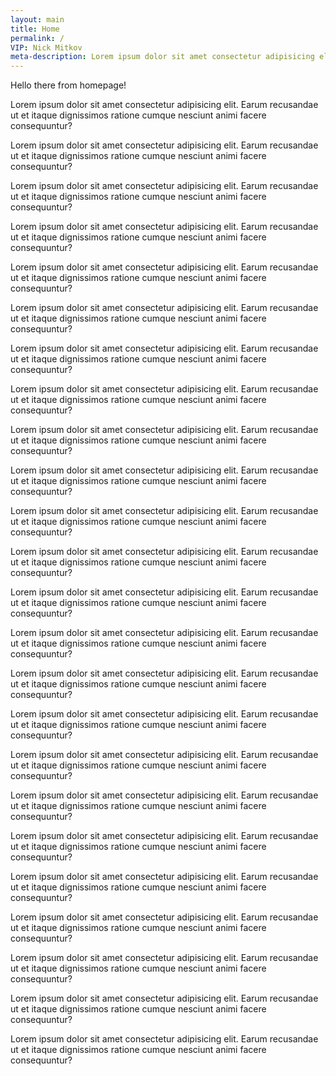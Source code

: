 ```yaml
---
layout: main
title: Home
permalink: /
VIP: Nick Mitkov
meta-description: Lorem ipsum dolor sit amet consectetur adipisicing elit. Earum recusandae ut et itaque dignissimos ratione cumque nesciunt animi facere consequuntur?
---
```


Hello there from homepage!

Lorem ipsum dolor sit amet consectetur adipisicing elit. Earum recusandae ut et itaque dignissimos ratione cumque nesciunt animi facere consequuntur?

Lorem ipsum dolor sit amet consectetur adipisicing elit. Earum recusandae ut et itaque dignissimos ratione cumque nesciunt animi facere consequuntur?

Lorem ipsum dolor sit amet consectetur adipisicing elit. Earum recusandae ut et itaque dignissimos ratione cumque nesciunt animi facere consequuntur?

Lorem ipsum dolor sit amet consectetur adipisicing elit. Earum recusandae ut et itaque dignissimos ratione cumque nesciunt animi facere consequuntur?

Lorem ipsum dolor sit amet consectetur adipisicing elit. Earum recusandae ut et itaque dignissimos ratione cumque nesciunt animi facere consequuntur?

Lorem ipsum dolor sit amet consectetur adipisicing elit. Earum recusandae ut et itaque dignissimos ratione cumque nesciunt animi facere consequuntur?

Lorem ipsum dolor sit amet consectetur adipisicing elit. Earum recusandae ut et itaque dignissimos ratione cumque nesciunt animi facere consequuntur?

Lorem ipsum dolor sit amet consectetur adipisicing elit. Earum recusandae ut et itaque dignissimos ratione cumque nesciunt animi facere consequuntur?

Lorem ipsum dolor sit amet consectetur adipisicing elit. Earum recusandae ut et itaque dignissimos ratione cumque nesciunt animi facere consequuntur?

Lorem ipsum dolor sit amet consectetur adipisicing elit. Earum recusandae ut et itaque dignissimos ratione cumque nesciunt animi facere consequuntur?

Lorem ipsum dolor sit amet consectetur adipisicing elit. Earum recusandae ut et itaque dignissimos ratione cumque nesciunt animi facere consequuntur?

Lorem ipsum dolor sit amet consectetur adipisicing elit. Earum recusandae ut et itaque dignissimos ratione cumque nesciunt animi facere consequuntur?

Lorem ipsum dolor sit amet consectetur adipisicing elit. Earum recusandae ut et itaque dignissimos ratione cumque nesciunt animi facere consequuntur?

Lorem ipsum dolor sit amet consectetur adipisicing elit. Earum recusandae ut et itaque dignissimos ratione cumque nesciunt animi facere consequuntur?

Lorem ipsum dolor sit amet consectetur adipisicing elit. Earum recusandae ut et itaque dignissimos ratione cumque nesciunt animi facere consequuntur?

Lorem ipsum dolor sit amet consectetur adipisicing elit. Earum recusandae ut et itaque dignissimos ratione cumque nesciunt animi facere consequuntur?

Lorem ipsum dolor sit amet consectetur adipisicing elit. Earum recusandae ut et itaque dignissimos ratione cumque nesciunt animi facere consequuntur?

Lorem ipsum dolor sit amet consectetur adipisicing elit. Earum recusandae ut et itaque dignissimos ratione cumque nesciunt animi facere consequuntur?

Lorem ipsum dolor sit amet consectetur adipisicing elit. Earum recusandae ut et itaque dignissimos ratione cumque nesciunt animi facere consequuntur?

Lorem ipsum dolor sit amet consectetur adipisicing elit. Earum recusandae ut et itaque dignissimos ratione cumque nesciunt animi facere consequuntur?

Lorem ipsum dolor sit amet consectetur adipisicing elit. Earum recusandae ut et itaque dignissimos ratione cumque nesciunt animi facere consequuntur?

Lorem ipsum dolor sit amet consectetur adipisicing elit. Earum recusandae ut et itaque dignissimos ratione cumque nesciunt animi facere consequuntur?

Lorem ipsum dolor sit amet consectetur adipisicing elit. Earum recusandae ut et itaque dignissimos ratione cumque nesciunt animi facere consequuntur?

Lorem ipsum dolor sit amet consectetur adipisicing elit. Earum recusandae ut et itaque dignissimos ratione cumque nesciunt animi facere consequuntur?